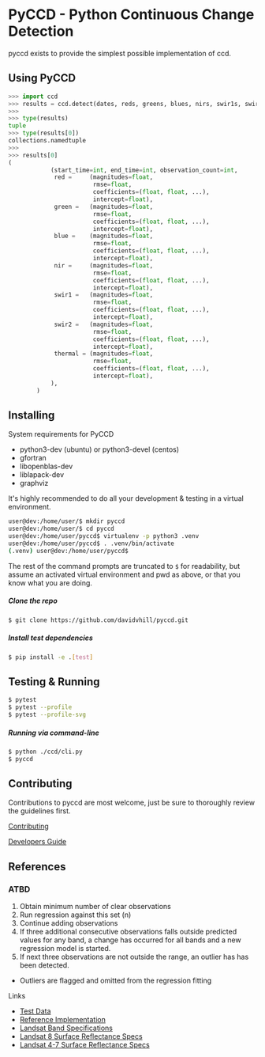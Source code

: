 # PyCCD - Python Continuous Change Detection
pyccd exists to provide the simplest possible implementation of ccd.

## Using PyCCD
```python
>>> import ccd
>>> results = ccd.detect(dates, reds, greens, blues, nirs, swir1s, swir2s, thermals, qas)
>>> 
>>> type(results)
tuple
>>> type(results[0])
collections.namedtuple
>>>
>>> results[0]
(
            (start_time=int, end_time=int, observation_count=int,
             red =     (magnitudes=float,
                        rmse=float,
                        coefficients=(float, float, ...),
                        intercept=float),
             green =   (magnitudes=float,
                        rmse=float,
                        coefficients=(float, float, ...),
                        intercept=float),
             blue =    (magnitudes=float,
                        rmse=float,
                        coefficients=(float, float, ...),
                        intercept=float),
             nir =     (magnitudes=float,
                        rmse=float,
                        coefficients=(float, float, ...),
                        intercept=float),
             swir1 =   (magnitudes=float,
                        rmse=float,
                        coefficients=(float, float, ...),
                        intercept=float),
             swir2 =   (magnitudes=float,
                        rmse=float,
                        coefficients=(float, float, ...),
                        intercept=float),
             thermal = (magnitudes=float,
                        rmse=float,
                        coefficients=(float, float, ...),
                        intercept=float),
            ),
        )
```

## Installing
System requirements for PyCCD
* python3-dev (ubuntu) or python3-devel (centos)
* gfortran
* libopenblas-dev
* liblapack-dev
* graphviz

It's highly recommended to do all your development & testing in a virtual environment.
```bash
user@dev:/home/user/$ mkdir pyccd
user@dev:/home/user/$ cd pyccd
user@dev:/home/user/pyccd$ virtualenv -p python3 .venv
user@dev:/home/user/pyccd$ . .venv/bin/activate
(.venv) user@dev:/home/user/pyccd$
```

The rest of the command prompts are truncated to ```$``` for readability, but assume an activated virtual environment and pwd as above, or that you know what you are doing.

##### Clone the repo
```bash
$ git clone https://github.com/davidvhill/pyccd.git
```

##### Install test dependencies
```bash
$ pip install -e .[test]
```

## Testing & Running
```bash
$ pytest
$ pytest --profile
$ pytest --profile-svg
```

##### Running via command-line
```bash
$ python ./ccd/cli.py
$ pyccd
```

## Contributing
Contributions to pyccd are most welcome, just be sure to thoroughly review the guidelines first.

[Contributing](docs/CONTRIBUTING.md)

[Developers Guide](docs/DEVELOPING.md)


## References

### ATBD
1. Obtain minimum number of clear observations
2. Run regression against this set (n)
3. Continue adding observations
4. If three additional consecutive observations falls outside predicted
   values for any band, a change has occurred for all bands
   and a new regression model is started.
5. If next three observations are not outside the range, an outlier has
    has been detected.
* Outliers are flagged and omitted from the regression fitting

Links
* [Test Data](docs/TestData.md)
* [Reference Implementation](https://github.com/USGS-EROS/matlab-ccdc/blob/master/TrendSeasonalFit_v12_30ARDLine.m)
* [Landsat Band Specifications](http://landsat.usgs.gov/band_designations_landsat_satellites.php)
* [Landsat 8 Surface Reflectance Specs](http://landsat.usgs.gov/documents/provisional_lasrc_product_guide.pdf)
* [Landsat 4-7 Surface Reflectance Specs](http://landsat.usgs.gov/documents/cdr_sr_product_guide.pdf)
